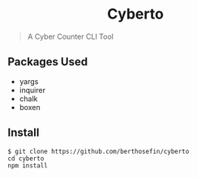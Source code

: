 <h1 align="center">
Cyberto
</h1>

> A Cyber Counter CLI Tool

## Packages Used

- yargs
- inquirer
- chalk
- boxen

## Install

```
$ git clone https://github.com/berthosefin/cyberto
cd cyberto
npm install
```
